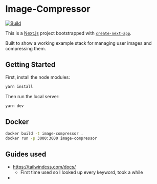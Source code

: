 # Image-Compressor

[![Build](https://github.com/Rubber-Duck-999/Image-Compressor/actions/workflows/build.yml/badge.svg)](https://github.com/Rubber-Duck-999/Image-Compressor/actions/workflows/build.yml)

This is a [Next.js](https://nextjs.org) project bootstrapped with [`create-next-app`](https://nextjs.org/docs/app/api-reference/cli/create-next-app).

Built to show a working example stack for managing user images and compressing them.

## Getting Started

First, install the node modules:

```bash
yarn install
```

Then run the local server:
```bash
yarn dev
```

## Docker

```bash
docker build -t image-compressor .
docker run -p 3000:3000 image-compressor
```

## Guides used

- https://tailwindcss.com/docs/
  - First time used so I looked up every keyword, took a while
- 